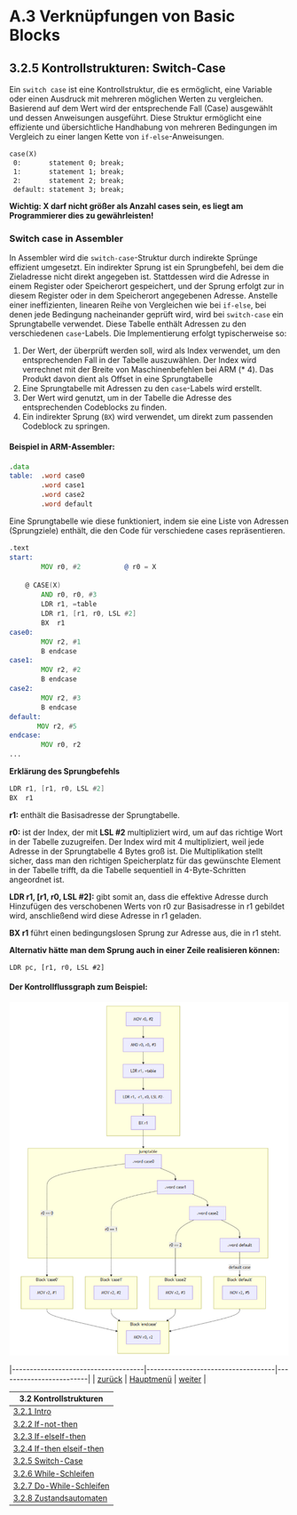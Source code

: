 # A.3 Verknüpfungen von Basic Blocks
## 3.2.5 Kontrollstrukturen: Switch-Case

Ein `switch case` ist eine Kontrollstruktur, die es ermöglicht, eine Variable oder einen Ausdruck mit mehreren möglichen Werten zu vergleichen. Basierend auf dem Wert wird der entsprechende Fall (Case) ausgewählt und dessen Anweisungen ausgeführt. Diese Struktur ermöglicht eine effiziente und übersichtliche Handhabung von mehreren Bedingungen im Vergleich zu einer langen Kette von `if-else`-Anweisungen.
```
case(X)
 0:       statement 0; break;
 1:       statement 1; break;
 2:       statement 2; break;
 default: statement 3; break;

```
**Wichtig: X darf nicht größer als Anzahl cases sein, es liegt am Programmierer dies zu gewährleisten!**

### Switch case in Assembler
In Assembler wird die `switch-case`-Struktur durch indirekte Sprünge effizient umgesetzt. Ein indirekter Sprung ist ein Sprungbefehl, bei dem die Zieladresse nicht direkt angegeben ist. Stattdessen wird die Adresse in einem Register oder Speicherort gespeichert, und der Sprung erfolgt zur in diesem Register oder in dem Speicherort angegebenen Adresse. 
Anstelle einer ineffizienten, linearen Reihe von Vergleichen wie bei `if-else`, bei denen jede Bedingung nacheinander geprüft wird, wird bei `switch-case` ein Sprungtabelle verwendet. 
Diese Tabelle enthält Adressen zu den verschiedenen `case`-Labels. Die Implementierung erfolgt typischerweise so:

1. Der Wert, der überprüft werden soll, wird als Index verwendet, um den entsprechenden Fall in der Tabelle auszuwählen.
 Der Index wird verrechnet mit der Breite von Maschinenbefehlen bei ARM (* 4). Das Produkt davon dient als Offset in eine Sprungtabelle
2. Eine Sprungtabelle mit Adressen zu den `case`-Labels wird erstellt.
3. Der Wert wird genutzt, um in der Tabelle die Adresse des entsprechenden Codeblocks zu finden.
4. Ein indirekter Sprung (`BX`) wird verwendet, um direkt zum passenden Codeblock zu springen.


#### Beispiel in ARM-Assembler:
```asm 
.data
table:  .word case0
        .word case1
        .word case2
        .word default
```
Eine Sprungtabelle wie diese funktioniert, indem sie eine Liste von Adressen (Sprungziele) enthält, die den Code für verschiedene cases repräsentieren.

```asm 
.text
start:
        MOV r0, #2           @ r0 = X
        
    @ CASE(X) 
        AND r0, r0, #3
        LDR r1, =table
        LDR r1, [r1, r0, LSL #2]
        BX  r1
case0:
        MOV r2, #1
        B endcase
case1:
        MOV r2, #2
        B endcase
case2:
        MOV r2, #3
        B endcase
default:
       MOV r2, #5
endcase:
        MOV r0, r2
...
```
**Erklärung des Sprungbefehls**
```asm
LDR r1, [r1, r0, LSL #2]
BX  r1
```
**r1:** enthält die Basisadresse der Sprungtabelle.

**r0:** ist der Index, der mit **LSL #2** multipliziert wird, um auf das richtige Wort in der Tabelle zuzugreifen. Der Index wird mit 4 multipliziert, weil jede Adresse in der Sprungtabelle 4 Bytes groß ist. Die Multiplikation stellt sicher, dass man den richtigen Speicherplatz für das gewünschte Element in der Tabelle trifft, da die Tabelle sequentiell in 4-Byte-Schritten angeordnet ist.

**LDR r1, [r1, r0, LSL #2]:** gibt somit an, dass die effektive Adresse durch Hinzufügen des verschobenen Werts von r0 zur Basisadresse in r1 gebildet wird, anschließend wird diese Adresse in r1 geladen. 

**BX r1** führt einen bedingungslosen Sprung zur Adresse aus, die in r1 steht.

**Alternativ hätte man dem Sprung auch in einer Zeile realisieren können:**
``` 
LDR pc, [r1, r0, LSL #2]
```

#### Der Kontrollflussgraph zum Beispiel:

![Screenshot of Example Program](./switch_case_fc.png)

|-------------------------------------|------------------------------------|-------------------------|
|   [zurück](If-then_elseif-then.md)  |   [Hauptmenü](../ueberblick.md)    |   [weiter](while.md)    |


| **3.2 Kontrollstrukturen**                                            |
|-----------------------------------------------------------------------|
| [3.2.1 Intro](../ctrlstrukturen/ctrlstrcts.md)                        |
| [3.2.2 If-not-then](../ctrlstrukturen/ifnotthen.md)                   |
| [3.2.3 If-elseIf-then](../ctrlstrukturen/ifelse.md)                   |
| [3.2.4 If-then elseif-then](../ctrlstrukturen/If-then_elseif-then.md) |
| [3.2.5 Switch-Case](../ctrlstrukturen/switchcase.md)                  |
| [3.2.6 While-Schleifen](../ctrlstrukturen/while.md)                   |
| [3.2.7 Do-While-Schleifen](../ctrlstrukturen/do_while.md)             |
| [3.2.8 Zustandsautomaten](../Statemachine/Statemach.md)               |